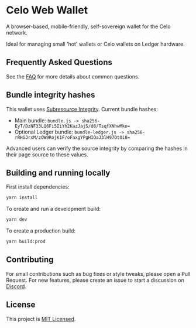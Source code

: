 # Celo Web Wallet

A browser-based, mobile-friendly, self-sovereign wallet for the Celo network.

Ideal for managing small 'hot' wallets or Celo wallets on Ledger hardware.

## Frequently Asked Questions

See the [FAQ](FAQ.md) for more details about common questions.

## Bundle integrity hashes

This wallet uses [Subresource Integrity](https://developer.mozilla.org/en-US/docs/Web/Security/Subresource_Integrity). Current bundle hashes:

* Main bundle: `bundle.js -> sha256-EyT/DzNF33LQ6Fi5IiYh2KazJajS/d8/TsqfXNhwMko=`
* Optional Ledger bundle: `bundle-ledger.js -> sha256-rRHGJrxM/zOW9RojK1F/oFaxgYPgHIQaJ3lH97OtOi8=`

Advanced users can verify the source integrity by comparing the hashes in their page source to these values.

## Building and running locally

First install dependencies:

```sh
yarn install 
```

To create and run a development build:

```sh
yarn dev
```

To create a production build:

```sh
yarn build:prod
```

## Contributing

For small contributions such as bug fixes or style tweaks, please open a Pull Request.
For new features, please create an issue to start a discussion on [Discord](https://discord.com/channels/600834479145353243/783806028629934110).

## License

This project is [MIT Licensed](LICENSE).
